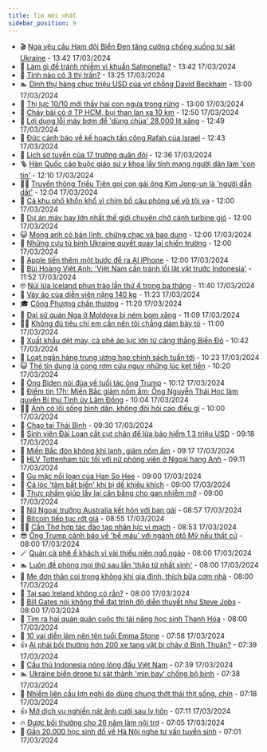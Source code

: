 ```yaml
---
title: Tim mới nhất
sidebar_position: 9
---
```


<!-- vnexpress-tin-moi-nhat:START -->
- 🎬 [Nga yêu cầu Hạm đội Biển Đen tăng cường chống xuồng tự sát Ukraine](https://vnexpress.net/nga-yeu-cau-ham-doi-bien-den-tang-cuong-chong-xuong-tu-sat-ukraine-4723327.html) - 13:42 17/03/2024
- 🐎 [Làm gì để tránh nhiễm vi khuẩn Salmonella?](https://vnexpress.net/lam-gi-de-tranh-nhiem-vi-khuan-salmonella-4723250.html) - 13:42 17/03/2024
- 🦍 [Tỉnh nào có 3 thị trấn?](https://vnexpress.net/tinh-nao-co-3-thi-tran-4723337.html) - 13:25 17/03/2024
- 🏊 [Dinh thự hàng chục triệu USD của vợ chồng David Beckham](https://vnexpress.net/dinh-thu-hang-chuc-trieu-usd-cua-vo-chong-david-beckham-4723285.html) - 13:00 17/03/2024
- 🎊 [Thị lực 10/10 mới thấy hai con ngựa trong rừng](https://vnexpress.net/thi-luc-10-10-moi-thay-hai-con-ngua-trong-rung-4718502.html) - 13:00 17/03/2024
- 🎃 [Cháy bãi cỏ ở TP HCM, bụi than lan xa 10 km](https://vnexpress.net/chay-bai-co-o-tp-hcm-bui-than-lan-xa-10-km-4723350.html) - 12:50 17/03/2024
- 🧰 [Lợi dụng lỗi máy bơm để &#39;dùng chùa&#39; 28.000 lít xăng](https://vnexpress.net/loi-dung-loi-may-bom-de-dung-chua-28-000-lit-xang-4723284.html) - 12:49 17/03/2024
- 🔭 [Đức cảnh báo về kế hoạch tấn công Rafah của Israel](https://vnexpress.net/duc-canh-bao-ve-ke-hoach-tan-cong-rafah-cua-israel-4723346.html) - 12:43 17/03/2024
- 🫶 [Lịch sơ tuyển của 17 trường quân đội](https://vnexpress.net/lich-so-tuyen-cua-17-truong-quan-doi-4723340.html) - 12:36 17/03/2024
- 🪜 [Hàn Quốc cáo buộc giáo sư y khoa lấy tính mạng người dân làm &#39;con tin&#39;](https://vnexpress.net/han-quoc-cao-buoc-giao-su-y-khoa-lay-tinh-mang-nguoi-dan-lam-con-tin-4723345.html) - 12:10 17/03/2024
- 👨‍🏫 [Truyền thông Triều Tiên gọi con gái ông Kim Jong-un là &#39;người dẫn dắt&#39;](https://vnexpress.net/truyen-thong-trieu-tien-goi-con-gai-ong-kim-jong-un-la-nguoi-dan-dat-4723326.html) - 12:04 17/03/2024
- 🎊 [Cả khu phố khốn khổ vì chim bồ câu phóng uế vô tội vạ](https://vnexpress.net/ca-khu-pho-khon-kho-vi-chim-bo-cau-phong-ue-vo-toi-va-4723317.html) - 12:00 17/03/2024
- 🎊 [Dự án máy bay lớn nhất thế giới chuyên chở cánh turbine gió](https://vnexpress.net/du-an-may-bay-lon-nhat-the-gioi-chuyen-cho-canh-turbine-gio-4723140.html) - 12:00 17/03/2024
- 😺 [Mong anh có bản lĩnh, chững chạc và bao dung](https://vnexpress.net/mong-anh-co-ban-linh-chung-chac-va-bao-dung-4723079.html) - 12:00 17/03/2024
- 🐘 [Những cựu tù binh Ukraine quyết quay lại chiến trường](https://vnexpress.net/nhung-cuu-tu-binh-ukraine-quyet-quay-lai-chien-truong-4722479.html) - 12:00 17/03/2024
- 🌁 [Apple tiến thêm một bước để ra AI iPhone](https://vnexpress.net/apple-tien-them-mot-buoc-de-ra-ai-iphone-4723192.html) - 12:00 17/03/2024
- 🐲 [Bùi Hoàng Việt Anh: &#39;Việt Nam cần tránh lỗi lặt vặt trước Indonesia&#39;](https://vnexpress.net/bui-hoang-viet-anh-viet-nam-can-tranh-loi-lat-vat-truoc-indonesia-4723343.html) - 11:52 17/03/2024
- 🤓 [Núi lửa Iceland phun trào lần thứ 4 trong ba tháng](https://vnexpress.net/nui-lua-iceland-phun-trao-lan-thu-4-trong-ba-thang-4723289.html) - 11:40 17/03/2024
- 💪 [Váy áo của diễn viên nặng 140 kg](https://vnexpress.net/vay-ao-cua-dien-vien-nang-140-kg-4723315.html) - 11:23 17/03/2024
- 🎓 [Công Phượng chấn thương](https://vnexpress.net/cong-phuong-chan-thuong-4723341.html) - 11:20 17/03/2024
- 🫣 [Đại sứ quán Nga ở Moldova bị ném bom xăng](https://vnexpress.net/dai-su-quan-nga-o-moldova-bi-nem-bom-xang-4723336.html) - 11:09 17/03/2024
- 🧑‍💻 [Không đủ tiêu chí em cần nên tôi chẳng dám bày tỏ](https://vnexpress.net/khong-du-tieu-chi-em-can-nen-toi-chang-dam-bay-to-4723200.html) - 11:00 17/03/2024
- 🐲 [Xuất khẩu dệt may, cà phê áp lực lớn từ căng thẳng Biển Đỏ](https://vnexpress.net/xuat-khau-det-may-ca-phe-ap-luc-lon-tu-cang-thang-bien-do-4722697.html) - 10:42 17/03/2024
- 🌝 [Loạt ngân hàng trung ương họp chính sách tuần tới](https://vnexpress.net/loat-ngan-hang-trung-uong-hop-chinh-sach-tuan-toi-4723259.html) - 10:23 17/03/2024
- 😺 [Thẻ tín dụng là cọng rơm cứu nguy những lúc kẹt tiền](https://vnexpress.net/the-tin-dung-la-cong-rom-cuu-nguy-nhung-luc-ket-tien-4723294.html) - 10:20 17/03/2024
- 🐎 [Ông Biden nói đùa về tuổi tác ông Trump](https://vnexpress.net/ong-biden-noi-dua-ve-tuoi-tac-ong-trump-4723288.html) - 10:12 17/03/2024
- 🎡 [Điểm tin 17h: Miền Bắc giảm nồm ẩm; Ông Nguyễn Thái Học làm quyền Bí thư Tỉnh ủy Lâm Đồng](https://vnexpress.net/diem-tin-17h-mien-bac-giam-nom-am-ong-nguyen-thai-hoc-lam-quyen-bi-thu-tinh-uy-lam-dong-4723329.html) - 10:04 17/03/2024
- 👨‍🏫 [Anh có lối sống bình dân, không đòi hỏi cao điều gì](https://vnexpress.net/anh-co-loi-song-binh-dan-khong-doi-hoi-cao-dieu-gi-4723083.html) - 10:00 17/03/2024
- 🦆 [Chạo tai Thái Bình](https://vnexpress.net/chao-tai-thai-binh-4723313.html) - 09:30 17/03/2024
- 🚦 [Sinh viên Đài Loan cắt cụt chân để lừa bảo hiểm 1,3 triệu USD](https://vnexpress.net/sinh-vien-dai-loan-cat-cut-chan-de-lua-bao-hiem-1-3-trieu-usd-4723311.html) - 09:18 17/03/2024
- 💫 [Miền Bắc đón không khí lạnh, giảm nồm ẩm](https://vnexpress.net/mien-bac-don-khong-khi-lanh-giam-nom-am-4723305.html) - 09:17 17/03/2024
- 🎉 [HLV Tottenham tức tối với nữ phóng viên ở Ngoại hạng Anh](https://vnexpress.net/hlv-tottenham-tuc-toi-voi-nu-phong-vien-o-ngoai-hang-anh-4723304.html) - 09:11 17/03/2024
- 🌋 [Gu mặc nổi loạn của Han So Hee](https://vnexpress.net/gu-mac-noi-loan-cua-han-so-hee-4723271.html) - 09:00 17/03/2024
- 🤖 [Cá lóc &#39;tâm bất biến&#39; khi bị dế khiêu khích](https://vnexpress.net/ca-loc-tam-bat-bien-khi-bi-de-khieu-khich-4722306.html) - 09:00 17/03/2024
- 🦏 [Thực phẩm giúp lấy lại cân bằng cho gan nhiễm mỡ](https://vnexpress.net/thuc-pham-giup-lay-lai-can-bang-cho-gan-nhiem-mo-4722150.html) - 09:00 17/03/2024
- 🦩 [Nữ Ngoại trưởng Australia kết hôn với bạn gái](https://vnexpress.net/nu-ngoai-truong-australia-ket-hon-voi-ban-gai-4723309.html) - 08:57 17/03/2024
- 👺 [Bitcoin tiếp tục rớt giá](https://vnexpress.net/bitcoin-tiep-tuc-rot-gia-4723303.html) - 08:55 17/03/2024
- 🧑‍🏫 [Cần Thơ hợp tác đào tạo nhân lực vi mạch](https://vnexpress.net/can-tho-hop-tac-dao-tao-nhan-luc-vi-mach-4723283.html) - 08:53 17/03/2024
- 😎 [Ông Trump cảnh báo về &#39;bể máu&#39; với ngành ôtô Mỹ nếu thất cử](https://vnexpress.net/ong-trump-canh-bao-ve-be-mau-voi-nganh-oto-my-neu-that-cu-4723246.html) - 08:00 17/03/2024
- 🪄 [Quán cà phê ế khách vì vài thiếu niên ngổ ngáo](https://vnexpress.net/quan-ca-phe-e-khach-vi-vai-thieu-nien-ngo-ngao-4723287.html) - 08:00 17/03/2024
- 🏊 [Luôn đề phòng mọi thứ sau lần &#39;thập tử nhất sinh&#39;](https://vnexpress.net/luon-de-phong-moi-thu-sau-lan-thap-tu-nhat-sinh-4723186.html) - 08:00 17/03/2024
- 💃 [Mẹ đơn thân coi trọng không khí gia đình, thích bữa cơm nhà](https://vnexpress.net/me-don-than-coi-trong-khong-khi-gia-dinh-thich-bua-com-nha-4723084.html) - 08:00 17/03/2024
- 🦆 [Tại sao Ireland không có rắn?](https://vnexpress.net/tai-sao-ireland-khong-co-ran-4722528.html) - 08:00 17/03/2024
- 🎊 [Bill Gates nói không thể đạt trình độ diễn thuyết như Steve Jobs](https://vnexpress.net/bill-gates-noi-khong-the-dat-trinh-do-dien-thuyet-nhu-steve-jobs-4723162.html) - 08:00 17/03/2024
- 👺 [Tìm ra hai quán quân cuộc thi tài năng học sinh Thanh Hóa](https://vnexpress.net/tim-ra-hai-quan-quan-cuoc-thi-tai-nang-hoc-sinh-thanh-hoa-4723106.html) - 08:00 17/03/2024
- 🎡 [10 vai diễn làm nên tên tuổi Emma Stone](https://vnexpress.net/10-vai-dien-lam-nen-ten-tuoi-emma-stone-4722230.html) - 07:58 17/03/2024
- 👍 [Ai phải bồi thường hơn 200 xe tang vật bị cháy ở Bình Thuận?](https://vnexpress.net/ai-phai-boi-thuong-hon-200-xe-tang-vat-bi-chay-o-binh-thuan-4723262.html) - 07:39 17/03/2024
- 🐎 [Cầu thủ Indonesia nóng lòng đấu Việt Nam](https://vnexpress.net/cau-thu-indonesia-nong-long-dau-viet-nam-4723296.html) - 07:39 17/03/2024
- 🏊 [Ukraine biến drone tự sát thành &#39;mìn bay&#39; chống bộ binh](https://vnexpress.net/ukraine-bien-drone-tu-sat-thanh-min-bay-chong-bo-binh-4721959.html) - 07:38 17/03/2024
- 🦩 [Nhiễm liên cầu lợn nghi do dùng chung thớt thái thịt sống, chín](https://vnexpress.net/nhiem-lien-cau-lon-nghi-do-dung-chung-thot-thai-thit-song-chin-4723241.html) - 07:18 17/03/2024
- 👍 [Mở dịch vụ nghiền nát ảnh cưới sau ly hôn](https://vnexpress.net/mo-dich-vu-nghien-nat-anh-cuoi-sau-ly-hon-4723178.html) - 07:11 17/03/2024
- 🔥 [Được bồi thường cho 26 năm làm nội trợ](https://vnexpress.net/duoc-boi-thuong-cho-26-nam-lam-noi-tro-4723258.html) - 07:05 17/03/2024
- 💄 [Gần 20.000 học sinh đổ về Hà Nội nghe tư vấn tuyển sinh](https://vnexpress.net/gan-20-000-hoc-sinh-do-ve-ha-noi-nghe-tu-van-tuyen-sinh-4723201.html) - 07:01 17/03/2024<!-- vnexpress-tin-moi-nhat:END -->
